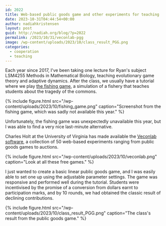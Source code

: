 ```yaml
---
id: 2022
title: Web-based public goods game and other experiments for teaching
date: 2023-10-31T04:44:54+00:00
author: nadiahkristensen
layout: post
guid: http://nadiah.org/blog/?p=2022
permalink: /2023/10/31/veconlab-pgg
image: /wp-content/uploads/2023/10/class_result_PGG.png
categories:
  - cooperation
  - teaching
---
```


Each year since 2017, I've been taking one lecture for Ryan's subject LSM4255 Methods in Mathematical Biology, teaching evolutionary game theory and adaptive dynamics. After the class, we usually have a tutorial where we play <a href="https://ryanchisholm.com/2017/11/11/students-develop-fishery-management-game-for-teaching-the-tragedy-of-the-commons/">the fishing game</a>, a simulation of a fishery that teaches students about the tragedy of the commons. 

{%
    include figure.html
    src="/wp-content/uploads/2023/10/fishing_game.png"
    caption="Screenshot from the fishing game, which was sadly not available this year."
%}

Unfortunately, the fishing game was unexpectedly unavailable this year, but I was able to find a very nice last-minute alternative.

Charles Holt at the University of Virginia has made available the <a href="http://veconlab.econ.virginia.edu/">Veconlab software</a>, a collection of 50 web-based experiments ranging from public goods games to auctions.

{%
    include figure.html
    src="/wp-content/uploads/2023/10/veconlab.png"
    caption="Look at all these free games."
%}

I just wanted to create a basic linear public goods game, and I was easily able to set one up using the adjustable parameter settings. The game was responsive and performed well during the tutorial. Students were incentivised by the promise of a conversion from dollars earnt to participation marks, and by 10 rounds, we had obtained the classic result of declining contributions.

{%
    include figure.html
    src="/wp-content/uploads/2023/10/class_result_PGG.png"
    caption="The class's result from the public goods game."
%}
